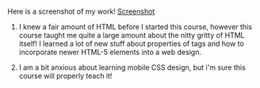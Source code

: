 Here is a screenshot of my work! [Screenshot](images/Screenshot.png)

1. I knew a fair amount of HTML before I started this course, however this course taught me quite a large amount about the nitty gritty of HTML itself! I learned a lot of new stuff about properties of tags and how to incorporate newer HTML-5 elements into a web design.

2. I am a bit anxious about learning mobile CSS design, but i'm sure this course will properly teach it!